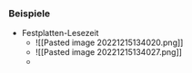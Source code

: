 
### Beispiele
+ Festplatten-Lesezeit
	+ ![[Pasted image 20221215134020.png]]
	+ ![[Pasted image 20221215134027.png]]
	+ 